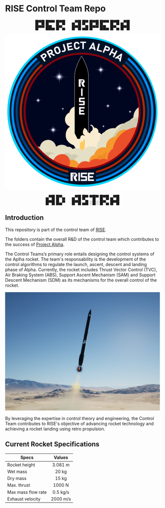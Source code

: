 # RISE Control Team Repo
<p align="center">
█▀█ █▀▀ █▀█   ▄▀█ █▀ █▀█ █▀▀ █▀█ ▄▀█ <br>
█▀▀ ██▄ █▀▄   █▀█ ▄█ █▀▀ ██▄ █▀▄ █▀█ <br>
</p>

 <p align="center">
   <img src="/images/ProjectAlpha.png" width="512">
 </p>

<p align="center">
▄▀█ █▀▄   ▄▀█ █▀ ▀█▀ █▀█ ▄▀█ <br>
█▀█ █▄▀   █▀█ ▄█ ░█░ █▀▄ █▀█ <br>
</p>

## Introduction
This repository is part of the control team of [RISE](https://www.riseteam.nl/).  

The folders contain the overall R&D of the control team which contributes to the success of [Project Alpha](https://www.riseteam.nl/alpha).  

The Control Teams’s primary role entails designing the control systems of the Aplha rocket. The team's responsability is the development of the control algorithms to regulate the launch, ascent, descent and landing phase of Alpha. Currently, the rocket includes Thrust Vector Control (TVC), Air Braking System (ABS), Support Ascent Mechanism (SAM) and Support Descent Mechanism (SDM) as its mechanisms for the overall control of the rocket. 

 <p align="center">
   <img src="/images/FLIGHT.PNG" width="512">
 </p>


By leveraging the expertise in control theory and engineering, the Control Team contributes to RISE's objective of advancing rocket technology and achieving a rocket landing using retro propulsion.  

## Current Rocket Specifications 


| Specs        | Values           |
| ------------- |:-------------:|
| Rocket height      | 3.081 m |
| Wet mass           | 20 kg |
| Dry mass 	         | 15 kg | 
| Max. thrust        | 1000 N |
| Max mass flow rate	| 0.5 kg/s |
| Exhaust velocity   | 2000 m/s |
